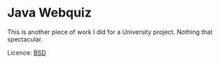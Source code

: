 Java Webquiz
============

This is another piece of work I did for a University project. Nothing that spectacular.

Licence: [BSD](http://creativecommons.org/licenses/BSD/)
